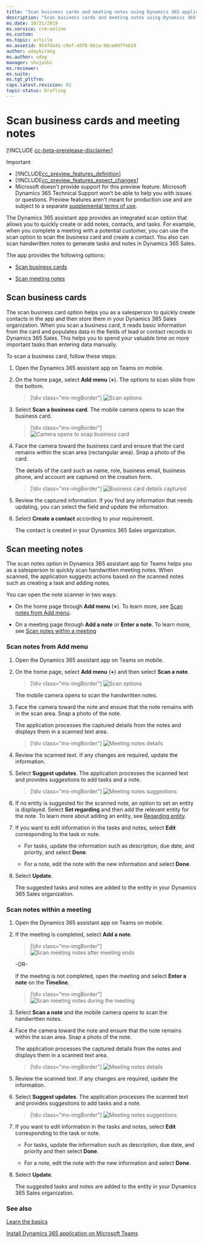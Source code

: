```yaml
---
title: "Scan business cards and meeting notes using Dynamics 365 applications in Teams | MicrosoftDocs"
description: "Scan business cards and meeting notes using Dynamics 365 applications in Microsoft Teams"
ms.date: 10/21/2019
ms.service: crm-online
ms.custom: 
ms.topic: article
ms.assetid: 95dfda41-c0ef-45f8-bb1a-06ce09ffe629
author: udaykirang
ms.author: udag
manager: shujoshi
ms.reviewer: 
ms.suite: 
ms.tgt_pltfrm: 
caps.latest.revision: 01
topic-status: Drafting
---
```


# Scan business cards and meeting notes

[!INCLUDE [cc-beta-prerelease-disclaimer](../includes/cc-beta-prerelease-disclaimer.md)]

> [!IMPORTANT]
> - [!INCLUDE[cc_preview_features_definition](../includes/cc-preview-features-definition.md)]  
> - [!INCLUDE[cc_preview_features_expect_changes](../includes/cc-preview-features-expect-changes.md)]
> - Microsoft doesn't provide support for this preview feature. Microsoft Dynamics 365 Technical Support won’t be able to help you with issues or questions. Preview features aren't meant for production use and are subject to a separate [supplemental terms of use](https://go.microsoft.com/fwlink/p/?linkid=870960).

The Dynamics 365 assistant app provides an integrated scan option that allows you to quickly create or add notes, contacts, and tasks. For example, when you complete a meeting with a potential customer, you can use the scan option to scan the business card and create a contact. You also can scan handwritten notes to generate tasks and notes in Dynamics 365 Sales.

The app provides the following options:

-	[Scan business cards](#scan-business-cards)

-	[Scan meeting notes](#scan-meeting-notes)

## Scan business cards

The scan business card option helps you as a salesperson to quickly create contacts in the app and then store them in your Dynamics 365 Sales organization. When you scan a business card, it reads basic information from the card and populates data in the fields of lead or contact records in Dynamics 365 Sales. This helps you to spend your valuable time on more important tasks than entering data manually.

To scan a business card, follow these steps:

1.	Open the Dynamics 365 assistant app on Teams on mobile.

2.	On the home page, select **Add menu** (**+**). The options to scan slide from the bottom.

    > [!div class="mx-imgBorder"]
    > ![Scan options](media/si-teams-app-scan-options.png "Scan options")

3.	Select **Scan a business card**. The mobile camera opens to scan the business card. 

    > [!div class="mx-imgBorder"]
    > ![Camera opens to snap business card](media/si-teams-app-scan-card-camera.png  "Camera opens to snap business card")

4.	Face the camera toward the business card and ensure that the card remains within the scan area (rectangular area). Snap a photo of the card. 

    The details of the card such as name, role, business email, business phone, and account are captured on the creation form. 

    > [!div class="mx-imgBorder"]
    > ![Business card details captured](media/si-teams-app-scan-card-details.png  "Business card details captured")

5.	Review the captured information. If you find any information that needs updating, you can select the field and update the information.

6.	Select **Create a contact** according to your requirement.

    The contact is created in your Dynamics 365 Sales organization.

## Scan meeting notes

The scan notes option in Dynamics 365 assistant app for Teams helps you as a salesperson to quickly scan handwritten meeting notes. When scanned, the application suggests actions based on the scanned notes such as creating a task and adding notes.

You can open the note scanner in two ways:

-	On the home page through **Add menu** (**+**). To learn more, see [Scan notes from Add menu](#scan-notes-from-add-menu).

-	On a meeting page through **Add a note** or **Enter a note**. To learn more, see [Scan notes within a meeting](#scan-notes-within-a-meeting)

### Scan notes from Add menu

1.	Open the Dynamics 365 assistant app on Teams on mobile.

2.	On the home page, select **Add menu** (**+**) and then select **Scan a note**. 

    > [!div class="mx-imgBorder"]
    > ![Scan options](media/si-teams-app-scan-options.png "Scan options")

    The mobile camera opens to scan the handwritten notes.

3.	Face the camera toward the note and ensure that the note remains with in the scan area. Snap a photo of the note. 

    The application processes the captured details from the notes and displays them in a scanned text area.

    > [!div class="mx-imgBorder"]
    > ![Meeting notes details](media/si-teams-app-scan-notes-details.png "Meeting notes details")

4.	Review the scanned text. If any changes are required, update the information.

5.	Select **Suggest updates**. The application processes the scanned text and provides suggestions to add tasks and a note.

    > [!div class="mx-imgBorder"]
    > ![Meeting notes suggestions](media/si-teams-app-scan-note-suggestions.png "Meeting notes suggestions")

6.	If no entity is suggested for the scanned note, an option to set an entity is displayed. Select **Set regarding** and then add the relevant entity for the note. To learn more about adding an entity, see [Regarding entity](working-with-meetings-teams.md#regarding-entity). 

7.	If you want to edit information in the tasks and notes, select **Edit** corresponding to the task or note.

    -	For tasks, update the information such as description, due date, and priority, and select **Done**.

    -	For a note, edit the note with the new information and select **Done**.

8.	Select **Update**. 

    The suggested tasks and notes are added to the entity in your Dynamics 365 Sales organization.

### Scan notes within a meeting

1.	Open the Dynamics 365 assistant app on Teams on mobile.

2.	If the meeting is completed, select **Add a note**. 

    > [!div class="mx-imgBorder"]
    > ![Scan meeting notes after meeting ends](media/si-teams-app-scan-note-after-meeting-ends.png "Scan meeting notes after meeting ends")
 
    -OR-

    If the meeting is not completed, open the meeting and select **Enter a note** on the **Timeline**.

    > [!div class="mx-imgBorder"]
    > ![Scan meeting notes during the meeting](media/si-teams-app-scan-note-during-meeting.png "Scan meeting notes during the meeting")   

3.	Select **Scan a note** and the mobile camera opens to scan the handwritten notes.

4.	Face the camera toward the note and ensure that the note remains within the scan area. Snap a photo of the note. 

    The application processes the captured details from the notes and displays them in a scanned text area.

    > [!div class="mx-imgBorder"]
    > ![Meeting notes details](media/si-teams-app-scan-notes-details.png "Meeting notes details")

5.	Review the scanned text. If any changes are required, update the information.

6.	Select **Suggest updates**. The application processes the scanned text and provides suggestions to add tasks and a note.

    > [!div class="mx-imgBorder"]
    > ![Meeting notes suggestions](media/si-teams-app-scan-note-suggestions.png "Meeting notes suggestions")

7.	If you want to edit information in the tasks and notes, select **Edit** corresponding to the task or note.

    -	For tasks, update the information such as description, due date, and priority and then select **Done**.

    -	For a note, edit the note with the new information and select **Done**.

8.	Select **Update**. 

    The suggested tasks and notes are added to the entity in your Dynamics 365 Sales organization.

### See also

[Learn the basics](learn-basics-dynamics-365-application-teams.md)

[Install Dynamics 365 application on Microsoft Teams](install-assistant-application-microsoft-teams.md)

